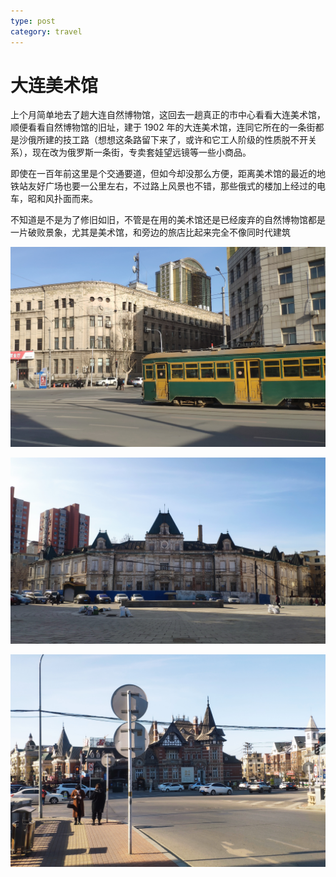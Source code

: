 ```yaml
---
type: post
category: travel
---
```


# 大连美术馆

上个月简单地去了趟大连自然博物馆，这回去一趟真正的市中心看看大连美术馆，顺便看看自然博物馆的旧址，建于 1902 年的大连美术馆，连同它所在的一条街都是沙俄所建的技工路（想想这条路留下来了，或许和它工人阶级的性质脱不开关系），现在改为俄罗斯一条街，专卖套娃望远镜等一些小商品。

即使在一百年前这里是个交通要道，但如今却没那么方便，距离美术馆的最近的地铁站友好广场也要一公里左右，不过路上风景也不错，那些俄式的楼加上经过的电车，昭和风扑面而来。

不知道是不是为了修旧如旧，不管是在用的美术馆还是已经废弃的自然博物馆都是一片破败景象，尤其是美术馆，和旁边的旅店比起来完全不像同时代建筑

![](./1.jpg)

![](./2.jpg)

![](./3.jpg)
